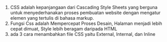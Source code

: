 1. CSS adalah kepanjangaan dari Cascading Style Sheets yang berguna untuk menyederhanakan proses pembuatan website dengan mengatur elemen yang tertulis di bahasa markup.
2. Fungsi Css adalah Mempercepat Proses Desain, Halaman menjadi lebih cepat dimuat, Style lebih beragam daripada HTML
3. ada 3 cara menambahkan file CSS yaitu External, Internal, dan Inline
